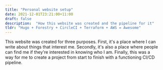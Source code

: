 ```yaml
---
title: "Personal website setup"
date: 2021-12-01T23:21:00+11:00
draft: false
description:  "How this website was created and the pipeline for it"
tldr: "Hugo + Forestry + CircleCI + Terraform + AWS = Awesome"
---
```


This website was created for three purposes. First, it's a place where I can write about things that interest me. Secondly, it's also a place where people can find me if they're interested in knowing who I am. Finally, this was a way for me to create a project from start to finish with a functioning CI/CD pipeline.

